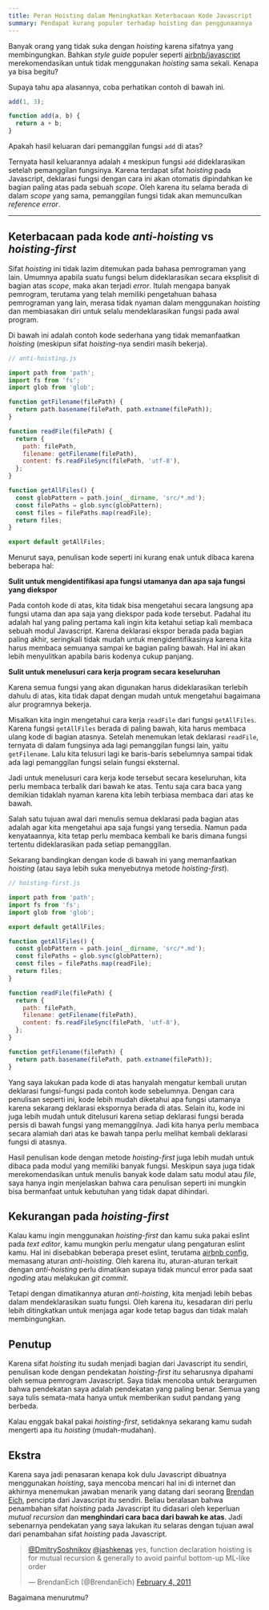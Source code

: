 ```yaml
---
title: Peran Hoisting dalam Meningkatkan Keterbacaan Kode Javascript
summary: Pendapat kurang populer terhadap hoisting dan penggunaannya
---
```


Banyak orang yang tidak suka dengan *hoisting* karena sifatnya yang membingungkan. Bahkan *style guide* populer seperti [airbnb/javascript](https://github.com/airbnb/javascript#functions) merekomendasikan untuk tidak menggunakan *hoisting* sama sekali. Kenapa ya bisa begitu?

Supaya tahu apa alasannya, coba perhatikan contoh di bawah ini.

``` js
add(1, 3);

function add(a, b) {
  return a + b;
}
```

Apakah hasil keluaran dari pemanggilan fungsi `add` di atas?

Ternyata hasil keluarannya adalah `4` meskipun fungsi `add` dideklarasikan setelah pemanggilan fungsinya. Karena terdapat sifat *hoisting* pada Javascript, deklarasi fungsi dengan cara ini akan otomatis dipindahkan ke bagian paling atas pada sebuah *scope*. Oleh karena itu selama berada di dalam *scope* yang sama, pemanggilan fungsi tidak akan memunculkan *reference error*.

---

## Keterbacaan pada kode *anti-hoisting* vs *hoisting-first*

Sifat *hoisting* ini tidak lazim ditemukan pada bahasa pemrograman yang lain. Umumnya apabila suatu fungsi belum dideklarasikan secara eksplisit di bagian atas *scope*, maka akan terjadi *error*. Itulah mengapa banyak pemrogram, terutama yang telah memiliki pengetahuan bahasa pemrograman yang lain, merasa tidak nyaman dalam menggunakan *hoisting* dan membiasakan diri untuk selalu mendeklarasikan fungsi pada awal program.

Di bawah ini adalah contoh kode sederhana yang tidak memanfaatkan *hoisting* (meskipun sifat *hoisting*-nya sendiri masih bekerja).

``` js
// anti-hoisting.js

import path from 'path';
import fs from 'fs';
import glob from 'glob';

function getFilename(filePath) {
  return path.basename(filePath, path.extname(filePath));
}

function readFile(filePath) {
  return {
    path: filePath,
    filename: getFilename(filePath),
    content: fs.readFileSync(filePath, 'utf-8'),
  };
}

function getAllFiles() {
  const globPattern = path.join(__dirname, 'src/*.md');
  const filePaths = glob.sync(globPattern);
  const files = filePaths.map(readFile);
  return files;
}

export default getAllFiles;
```

Menurut saya, penulisan kode seperti ini kurang enak untuk dibaca karena beberapa hal:

**Sulit untuk mengidentifikasi apa fungsi utamanya dan apa saja fungsi yang diekspor**

Pada contoh kode di atas, kita tidak bisa mengetahui secara langsung apa fungsi utama dan apa saja yang diekspor pada kode tersebut. Padahal itu adalah hal yang paling pertama kali ingin kita ketahui setiap kali membaca sebuah modul Javascript. Karena deklarasi ekspor berada pada bagian paling akhir, seringkali tidak mudah untuk mengidentifikasinya karena kita harus membaca semuanya sampai ke bagian paling bawah. Hal ini akan lebih menyulitkan apabila baris kodenya cukup panjang.

**Sulit untuk menelusuri cara kerja program secara keseluruhan**

Karena semua fungsi yang akan digunakan harus dideklarasikan terlebih dahulu di atas, kita tidak dapat dengan mudah untuk mengetahui bagaimana alur programnya bekerja.

Misalkan kita ingin mengetahui cara kerja `readFile` dari fungsi `getAllFiles`. Karena fungsi `getAllFiles` berada di paling bawah, kita harus membaca ulang kode di bagian atasnya. Setelah menemukan letak deklarasi `readFile`, ternyata di dalam fungsinya ada lagi pemanggilan fungsi lain, yaitu `getFilename`. Lalu kita telusuri lagi ke baris-baris sebelumnya sampai tidak ada lagi pemanggilan fungsi selain fungsi eksternal.

Jadi untuk menelusuri cara kerja kode tersebut secara keseluruhan, kita perlu membaca terbalik dari bawah ke atas. Tentu saja cara baca yang demikian tidaklah nyaman karena kita lebih terbiasa membaca dari atas ke bawah.

Salah satu tujuan awal dari menulis semua deklarasi pada bagian atas adalah agar kita mengetahui apa saja fungsi yang tersedia. Namun pada kenyataannya, kita tetap perlu membaca kembali ke baris dimana fungsi tertentu dideklarasikan pada setiap pemanggilan.

Sekarang bandingkan dengan kode di bawah ini yang memanfaatkan *hoisting* (atau saya lebih suka menyebutnya metode *hoisting-first*).

``` js
// hoisting-first.js

import path from 'path';
import fs from 'fs';
import glob from 'glob';

export default getAllFiles;

function getAllFiles() {
  const globPattern = path.join(__dirname, 'src/*.md');
  const filePaths = glob.sync(globPattern);
  const files = filePaths.map(readFile);
  return files;
}

function readFile(filePath) {
  return {
    path: filePath,
    filename: getFilename(filePath),
    content: fs.readFileSync(filePath, 'utf-8'),
  };
}

function getFilename(filePath) {
  return path.basename(filePath, path.extname(filePath));
}
```

Yang saya lakukan pada kode di atas hanyalah mengatur kembali urutan deklarasi fungsi-fungsi pada contoh kode sebelumnya. Dengan cara penulisan seperti ini, kode lebih mudah diketahui apa fungsi utamanya karena sekarang deklarasi ekspornya berada di atas. Selain itu, kode ini juga lebih mudah untuk ditelusuri karena setiap deklarasi fungsi berada persis di bawah fungsi yang memanggilnya. Jadi kita hanya perlu membaca secara alamiah dari atas ke bawah tanpa perlu melihat kembali deklarasi fungsi di atasnya.

Hasil penulisan kode dengan metode *hoisting-first* juga lebih mudah untuk dibaca pada modul yang memiliki banyak fungsi. Meskipun saya juga tidak merekomendasikan untuk menulis banyak kode dalam satu modul atau *file*, saya hanya ingin menjelaskan bahwa cara penulisan seperti ini mungkin bisa bermanfaat untuk kebutuhan yang tidak dapat dihindari.

## Kekurangan pada *hoisting-first*

Kalau kamu ingin menggunakan *hoisting-first* dan kamu suka pakai eslint pada *text editor*, kamu mungkin perlu mengatur ulang pengaturan eslint kamu. Hal ini disebabkan beberapa preset eslint, terutama [airbnb config](https://www.npmjs.com/package/eslint-config-airbnb), memasang aturan *anti-hoisting*. Oleh karena itu, aturan-aturan terkait dengan *anti-hoisting* perlu dimatikan supaya tidak muncul error pada saat *ngoding* atau melakukan *git commit*.

Tetapi dengan dimatikannya aturan *anti-hoisting*, kita menjadi lebih bebas dalam mendeklarasikan suatu fungsi. Oleh karena itu, kesadaran diri perlu lebih ditingkatkan untuk menjaga agar kode tetap bagus dan tidak malah membingungkan.

## Penutup

Karena sifat *hoisting* itu sudah menjadi bagian dari Javascript itu sendiri, penulisan kode dengan pendekatan *hoisting-first* itu seharusnya dipahami oleh semua pemrogram Javascript. Saya tidak mencoba untuk berargumen bahwa pendekatan saya adalah pendekatan yang paling benar. Semua yang saya tulis semata-mata hanya untuk memberikan sudut pandang yang berbeda.

Kalau enggak bakal pakai *hoisting-first*, setidaknya sekarang kamu sudah mengerti apa itu *hoisting* (mudah-mudahan).

## Ekstra

Karena saya jadi penasaran kenapa kok dulu Javascript dibuatnya menggunakan *hoisting*, saya mencoba mencari hal ini di internet dan akhirnya menemukan jawaban menarik yang datang dari seorang [Brendan Eich](https://en.wikipedia.org/wiki/Brendan_Eich), pencipta dari Javascript itu sendiri. Beliau beralasan bahwa penambahan sifat *hoisting* pada Javascript itu didasari oleh keperluan *mutual recursion* dan **menghindari cara baca dari bawah ke atas**. Jadi sebenarnya pendekatan yang saya lakukan itu selaras dengan tujuan awal dari penambahan sifat *hoisting* pada Javascript.

<blockquote class="twitter-tweet" data-conversation="none" data-lang="en"><p lang="en" dir="ltr"><a href="https://twitter.com/DmitrySoshnikov?ref_src=twsrc%5Etfw">@DmitrySoshnikov</a> <a href="https://twitter.com/jashkenas?ref_src=twsrc%5Etfw">@jashkenas</a> yes, function declaration hoisting is for mutual recursion &amp; generally to avoid painful bottom-up ML-like order</p>&mdash; BrendanEich (@BrendanEich) <a href="https://twitter.com/BrendanEich/status/33403701100154880?ref_src=twsrc%5Etfw">February 4, 2011</a></blockquote>

Bagaimana menurutmu?
